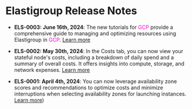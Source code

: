 # Elastigroup Release Notes

* **ELS-0003: June 16th, 2024**: The new tutorials for <font color="#FC01CC">GCP</font> provide a comprehensive guide to managing and optimizing resources using Elastigroup in <font color="#FC01CC">GCP</font>. [Learn more](https://docs.spot.io/elastigroup/tutorials-gcp/)

* **ELS-0002: May 30th, 2024**: In the Costs tab, you can now view your stateful node's costs, including a breakdown of daily spend and a summary of overall costs. It offers insights into compute, storage, and network expenses. [Learn more](managed-instance/azure/tutorials/view-details?id=costs)

* **ELS-0001: April 4th, 2024**: You can now leverage availability zone scores and recommendations to optimize costs and minimize interruptions when selecting availability zones for launching instances. [Learn more](https://docs.spot.io/elastigroup/features/core-features/az-scores))
